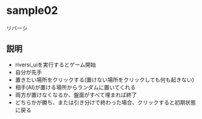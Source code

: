 # sample02
リバーシ

## 説明
- riversi_uiを実行するとゲーム開始
- 自分が先手
- 置きたい場所をクリックする(置けない場所をクリックしても何も起きない)
- 相手(AI)が置ける場所からランダムに置いてくれる
- 両方が置けなくなるか、盤面がすべて埋まれば終了
- どちらかが勝ち、または引き分けで終わった場合、クリックすると初期状態に戻る